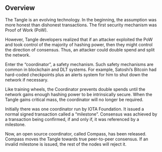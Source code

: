 ## Overview

The Tangle is an evolving technology.  In the beginning, the assumption was more honest than dishonest transactions.  The first security mechanism was Proof of Work (PoW).  

However, Tangle developers realized that if an attacker exploited the PoW and took control of the majority of hashing power, then they might control the direction of consensus.  Thus, an attacker could double spend and split the network.
 
Enter the “coordinator”, a safety mechanism.  Such safety mechanisms are common in blockchain and DLT systems.  For example, Satoshi’s Bitcoin had hard-coded checkpoints plus an alerts system for him to shut down the network if necessary.
 
Like training wheels, the Coordinator prevents double spends until the network gains enough hashing power to be intrinsically secure.  When the Tangle gains critical mass, the coordinator will no longer be required.
 
Initially there was one coordinator run by IOTA Foundation.  It issued a normal signed transaction called a “milestone”.  Consensus was achieved by a transaction being confirmed, if and only if, it was referenced by a milestone.  

Now, an open source coordinator, called Compass, has been released.  Compass moves the Tangle towards true peer-to-peer consensus.  If an invalid milestone is issued, the rest of the nodes will reject it.
